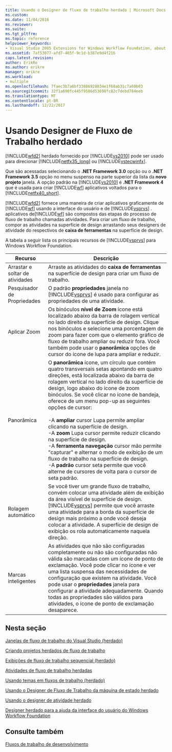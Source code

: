 ```yaml
---
title: Usando o Designer de fluxo de trabalho herdado | Microsoft Docs
ms.custom: 
ms.date: 11/04/2016
ms.reviewer: 
ms.suite: 
ms.tgt_pltfrm: 
ms.topic: reference
helpviewer_keywords:
- Visual Studio 2005 Extensions for Windows Workflow Foundation, about
ms.assetid: 7af53077-afd7-465f-9c1d-b387e9d4f216
caps.latest.revision: 
author: ErikRe
ms.author: erikre
manager: erikre
ms.workload:
- multiple
ms.openlocfilehash: 7faec3b7a6bf33886928034e1f68ab31c7a60b03
ms.sourcegitcommit: 32f1a690fc445f9586d53698fc82c7debd784eeb
ms.translationtype: MT
ms.contentlocale: pt-BR
ms.lasthandoff: 12/22/2017
---
```

# <a name="using-the-legacy-workflow-designer"></a>Usando Designer de Fluxo de Trabalho herdado
[!INCLUDE[wfd2](../workflow-designer/includes/wfd2_md.md)] herdado fornecido por [!INCLUDE[vs2010](../misc/includes/vs2010_md.md)] pode ser usado para direcionar [!INCLUDE[netfx35_long](../workflow-designer/includes/netfx35_long_md.md)] ou [!INCLUDE[vstecwinfx](../workflow-designer/includes/vstecwinfx_md.md)].  
  
 Que são acessadas selecionando o **.NET Framework 3.0** opção ou o **.NET Framework 3.5** opção no menu suspenso na parte superior da lista da **novo projeto** janela. A opção padrão na [!INCLUDE[vs2010](../misc/includes/vs2010_md.md)] é **.NET Framework 4** que é usada para criar [!INCLUDE[wf](../workflow-designer/includes/wf_md.md)] aplicativos voltados para o [!INCLUDE[netfx40_short](../workflow-designer/includes/netfx40_short_md.md)].  
  
 [!INCLUDE[wfd2](../workflow-designer/includes/wfd2_md.md)] fornece uma maneira de criar aplicativos graficamente de [!INCLUDE[wf](../workflow-designer/includes/wf_md.md)] usando a interface do usuário e de [!INCLUDE[vsprvs](../code-quality/includes/vsprvs_md.md)] . aplicativos de[!INCLUDE[wf](../workflow-designer/includes/wf_md.md)] são compostos das etapas do processo de fluxo de trabalho chamadas atividades. Para criar um fluxo de trabalho, compor as atividades na superfície de design arrastando seus designers de atividade do respectivos de **caixa de ferramentas** na superfície de design.  
  
 A tabela a seguir lista os principais recursos de [!INCLUDE[vsprvs](../code-quality/includes/vsprvs_md.md)] para Windows Workflow Foundation.  
  
|Recurso|Descrição|  
|-------------|-----------------|  
|Arrastar e soltar de atividades|Arraste as atividades do **caixa de ferramentas** na superfície de design para criar um fluxo de trabalho.|  
|Pesquisador de Propriedades|O padrão **propriedades** janela no [!INCLUDE[vsprvs](../code-quality/includes/vsprvs_md.md)] é usado para configurar as propriedades de uma atividade.|  
|Aplicar Zoom|Os binóculos **nível de Zoom** ícone está localizado abaixo da barra de rolagem vertical no lado direito da superfície de design. Clique nos binóculos e selecione uma porcentagem de zoom para fazer com que o elemento gráfico de fluxo de trabalho ampliar ou reduzir fora. Você também pode usar o **panorâmica** opções de cursor do ícone de lupa para ampliar e reduzir.|  
|Panorâmica|O **panorâmica** ícone, um círculo que contém quatro transversais setas apontando em quatro direções, está localizada abaixo da barra de rolagem vertical no lado direito da superfície de design, logo abaixo do ícone de zoom binóculos. Se você clicar no ícone de bandeja, oferece de um menu pop-up as seguintes opções de cursor:<br /><br /> -A **ampliar** cursor Lupa permite ampliar clicando na superfície de design.<br />-A **zoom** Lupa cursor permite reduzir clicando na superfície de design.<br />-A **ferramenta navegação** cursor mão permite "capturar" e alternar o modo de exibição de um fluxo de trabalho na superfície de design.<br />-A **padrão** cursor seta permite que você alterne de cursores de volta para o cursor de seta padrão.|  
|Rolagem automático|Se você tiver um grande fluxo de trabalho, convém colocar uma atividade além de exibição da área visível de superfície de design. [!INCLUDE[vsprvs](../code-quality/includes/vsprvs_md.md)] permite que você arraste uma atividade para a borda da superfície de design mais próximo a onde você deseja colocar a atividade. A superfície de design de exibição os rola automaticamente naquela direção.|  
|Marcas inteligentes|As atividades que não são configuradas completamente ou não são configuradas não válida são marcadas com um ícone de ponto de exclamação. Você pode clicar no ícone e ver uma lista suspensa das necessidades de configuração que existem na atividade. Você pode usar o **propriedades** janela para configurar a atividade adequadamente. Quando todas as propriedades são válidos para atividades, o ícone de ponto de exclamação desaparece.|  
  
## <a name="in-this-section"></a>Nesta seção  
 [Janelas de fluxo de trabalho do Visual Studio (herdado)](../workflow-designer/visual-studio-workflow-windows-legacy.md)  
  
 [Criando projetos herdados de fluxo de trabalho](../workflow-designer/creating-legacy-workflow-projects.md)  
  
 [Exibições de fluxo de trabalho sequencial (herdado)](../workflow-designer/sequential-workflow-views-legacy.md)  
  
 [Atividades de fluxo de trabalho herdadas](../workflow-designer/legacy-workflow-activities.md)  
  
 [Usando temas em fluxos de trabalho (herdado)](../workflow-designer/using-themes-in-workflows-legacy.md)  
  
 [Usando o Designer de Fluxo de Trabalho da máquina de estado herdado](../workflow-designer/using-the-legacy-state-machine-workflow-designer.md)  
  
 [Usando o designer de atividade herdado](../workflow-designer/using-the-legacy-activity-designer.md)  
  
 [Designer herdado para a ajuda da interface do usuário do Windows Workflow Foundation](../workflow-designer/legacy-designer-for-windows-workflow-foundation-ui-help.md)  
  
## <a name="see-also"></a>Consulte também  
 [Fluxos de trabalho de desenvolvimento](http://go.microsoft.com/fwlink?LinkID=65010)